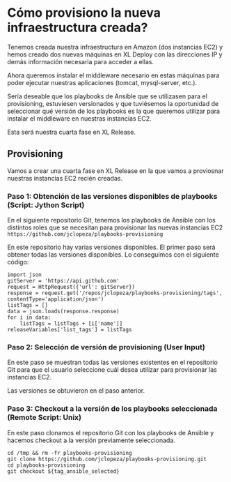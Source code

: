# Cómo provisiono la nueva infraestructura creada?
Tenemos creada nuestra infraestructura en Amazon (dos instancias EC2) y hemos creado dos nuevas máquinas en XL Deploy con las direcciones IP y demás información necesaria para acceder a ellas.

Ahora queremos instalar el middleware necesario en estas máquinas para poder ejecutar nuestras aplicaciones (tomcat, mysql-server, etc.).

Sería deseable que los playbooks de Ansible que se utilizasen para el provisioning, estuviesen versionados y que tuviésemos la oportunidad de seleccionar qué versión de los playbooks es la que queremos utilizar para instalar el middleware en nuestras instancias EC2.

Esta será nuestra cuarta fase en XL Release.

## Provisioning

Vamos a crear una cuarta fase en XL Release en la que vamos a proviosnar nuestras instancias EC2 recién creadas.

### Paso 1: Obtención de las versiones disponibles de playbooks (Script: Jython Script)
En el siguiente repositorio Git, tenemos los playbooks de Ansible con los distintos roles que se necesitan para provisionar las nuevas instancias EC2 `https://github.com/jclopeza/playbooks-provisioning`

En este repositorio hay varias versiones disponibles. El primer paso será obtener todas las versiones disponibles. Lo conseguimos con el siguiente código:
```
import json
gitServer = 'https://api.github.com'
request = HttpRequest({'url': gitServer})
response = request.get('/repos/jclopeza/playbooks-provisioning/tags', contentType='application/json')
listTags = []
data = json.loads(response.response)
for i in data:
    listTags = listTags + [i['name']]
releaseVariables['list_tags'] = listTags
```

### Paso 2: Selección de versión de provisioning (User Input)
En este paso se muestran todas las versiones existentes en el repositorio Git para que el usuario seleccione cuál desea utilizar para provisionar las instancias EC2.

Las versiones se obtuvieron en el paso anterior.

### Paso 3: Checkout a la versión de los playbooks seleccionada (Remote Script: Unix)
En este paso clonamos el repositorio Git con los playbooks de Ansible y hacemos checkout a la versión previamente seleccionada.
```
cd /tmp && rm -fr playbooks-provisioning
git clone https://github.com/jclopeza/playbooks-provisioning.git
cd playbooks-provisioning
git checkout ${tag_ansible_selected}
```
